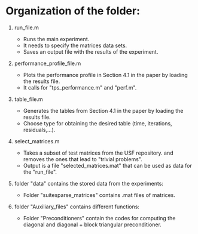 # Organization of the folder:

1. run_file.m 

	- Runs the main experiment.
	- It needs to specify the matrices data sets.
	- Saves an output file with the results of the experiment.

2. performance_profile_file.m

	- Plots the performance profile in Section 4.1 in the paper by loading the results file.
	- It calls for "tps_performance.m" and "perf.m".

3. table_file.m
	
	- Generates the tables from Section 4.1 in the paper by loading the results file.
	- Choose type for obtaining the desired table (time, iterations, residuals,...).

4. select_matrices.m
	
	- Takes a subset of test matrices from the USF repository.
	  and removes the ones that lead to "trivial problems".
	- Output is a file "selected_matrices.mat" that can be used as data for the "run_file".

5. folder "data" contains the stored data from the experiments:
	 
	- Folder "suitesparse_matrices" contains .mat files of matrices.

6. folder "Auxiliary_files" contains different functions:

	- Folder "Preconditioners" contain the codes for computing the diagonal and diagonal + block triangular preconditioner.
